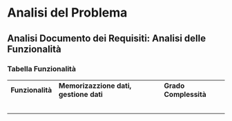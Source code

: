 # Analisi del Problema
## Analisi Documento dei Requisiti: Analisi delle Funzionalità

### Tabella Funzionalità

||||
|:---|:---|:---|
|**Funzionalità**|**Memorizazzione dati, gestione dati**|**Grado Complessità**|
||||
||||
||||
||||
||||
